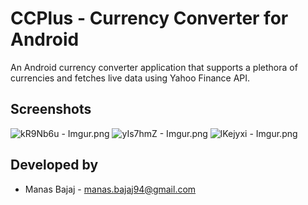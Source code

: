 # CCPlus - Currency Converter for Android 
An Android currency converter application that supports a plethora of currencies and fetches live data using Yahoo Finance API. 

## Screenshots 
![kR9Nb6u - Imgur.png](https://bitbucket.org/repo/dg65xq/images/3772874462-kR9Nb6u%20-%20Imgur.png) ![yIs7hmZ - Imgur.png](https://bitbucket.org/repo/dg65xq/images/4199899397-yIs7hmZ%20-%20Imgur.png) ![lKejyxi - Imgur.png](https://bitbucket.org/repo/dg65xq/images/3603848920-lKejyxi%20-%20Imgur.png) 

## Developed by 

*  Manas Bajaj - <manas.bajaj94@gmail.com>